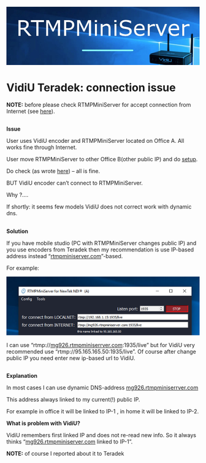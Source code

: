 ![](g1.jpg)

**VidiU Teradek: connection issue**
==

**NOTE:** before please check RTMPMiniServer for accept connection from Internet (see [here](http://help.garaninapps.com/2019/06/03/connection-from-internet-2-easy-way-for-check/)).
##

**Issue**

User uses VidiU encoder and RTMPMiniServer located on Office A. All works fine through Internet.

User move RTMPMiniServer to other Office B(other public IP) and do [setup](http://help.garaninapps.com/2019/05/01/connection-from-internet/).

Do check (as wrote [here](http://help.garaninapps.com/2019/06/03/connection-from-internet-2-easy-way-for-check/)) – all is fine.

BUT VidiU encoder can’t connect to RTMPMiniServer.

Why ?….

If shortly: it seems few models VidiU does not correct work with dynamic dns.
##

**Solution**

If you have mobile studio (PC with RTMPMiniServer changes public IP) and you use encoders from Teradek then my recommendation is use IP-based address instead “[rtmpminiserver.com](http://rtmpminiserver.com/)”-based.

For example:

![](g2.png)

I can use “rtmp://[mg926.rtmpminiserrver.com](http://mg926.rtmpminiserrver.com/):1935/live” but for VidiU
very recommended use “rtmp://95.165.165.50:1935/live”. Of course after change public IP you need enter new ip-based url to VidiU.
##

**Explanation**

In most cases I can use dynamic DNS-address [mg926.rtmpminiserrver.com](http://mg926.rtmpminiserrver.com/)

This address always linked to my current(!) public IP.

For example in office it will be linked to IP-1 , in home it will be linked to IP-2.

**What is problem with VidiU?**

VidiU remembers first linked IP and does not re-read new info. So it always thinks “[mg926.rtmpminiserver.com](http://mg926.rtmpminiserver.com/) linked to IP-1”.

**NOTE:** of course I reported about it to Teradek
